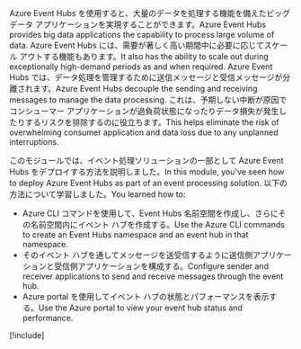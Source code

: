 <span data-ttu-id="e135c-101">Azure Event Hubs を使用すると、大量のデータを処理する機能を備えたビッグ データ アプリケーションを実現することができます。</span><span class="sxs-lookup"><span data-stu-id="e135c-101">Azure Event Hubs provides big data applications the capability to process large volume of data.</span></span> <span data-ttu-id="e135c-102">Azure Event Hubs には、需要が著しく高い期間中に必要に応じてスケール アウトする機能もあります。</span><span class="sxs-lookup"><span data-stu-id="e135c-102">It also has the ability to scale out during exceptionally high-demand periods as and when required.</span></span> <span data-ttu-id="e135c-103">Azure Event Hubs では、データ処理を管理するために送信メッセージと受信メッセージが分離されます。</span><span class="sxs-lookup"><span data-stu-id="e135c-103">Azure Event Hubs decouple the sending and receiving messages to manage the data processing.</span></span> <span data-ttu-id="e135c-104">これは、予期しない中断が原因でコンシューマー アプリケーションが過負荷状態になったりデータ損失が発生したりするリスクを排除するのに役立ちます。</span><span class="sxs-lookup"><span data-stu-id="e135c-104">This helps eliminate the risk of overwhelming consumer application and data loss due to any unplanned interruptions.</span></span>

<span data-ttu-id="e135c-105">このモジュールでは、イベント処理ソリューションの一部として Azure Event Hubs をデプロイする方法を説明しました。</span><span class="sxs-lookup"><span data-stu-id="e135c-105">In this module, you've seen how to deploy Azure Event Hubs as part of an event processing solution.</span></span> <span data-ttu-id="e135c-106">以下の方法について学習しました。</span><span class="sxs-lookup"><span data-stu-id="e135c-106">You learned how to:</span></span>

- <span data-ttu-id="e135c-107">Azure CLI コマンドを使用して、Event Hubs 名前空間を作成し、さらにその名前空間内にイベント ハブを作成する。</span><span class="sxs-lookup"><span data-stu-id="e135c-107">Use the Azure CLI commands to create an Event Hubs namespace and an event hub in that namespace.</span></span> 
- <span data-ttu-id="e135c-108">そのイベント ハブを通してメッセージを送受信するように送信側アプリケーションと受信側アプリケーションを構成する。</span><span class="sxs-lookup"><span data-stu-id="e135c-108">Configure sender and receiver applications to send and receive messages through the event hub.</span></span>
- <span data-ttu-id="e135c-109">Azure portal を使用してイベント ハブの状態とパフォーマンスを表示する。</span><span class="sxs-lookup"><span data-stu-id="e135c-109">Use the Azure portal to view your event hub status and performance.</span></span>

[!include[](../../../includes/azure-sandbox-cleanup.md)]